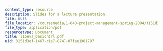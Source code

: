 ```yaml
---
content_type: resource
description: Slides for a lecture presentation.
file: null
file_location: /coursemedia/1-040-project-management-spring-2004/3151d3ef1467c1e7874707fae1981797_l15eva_basicntrl.pdf
file_type: application/pdf
resourcetype: Document
title: l15eva_basicntrl.pdf
uid: 3151d3ef-1467-c1e7-8747-07fae1981797
---
```

